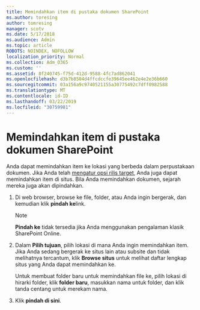 ```yaml
---
title: Memindahkan item di pustaka dokumen SharePoint
ms.author: toresing
author: tomresing
manager: scotv
ms.date: 5/17/2018
ms.audience: Admin
ms.topic: article
ROBOTS: NOINDEX, NOFOLLOW
localization_priority: Normal
ms.collection: Adm_O365
ms.custom: ''
ms.assetid: 8f240745-f75d-412d-9588-4fc7ad862041
ms.openlocfilehash: d3b7b8504d4ffcdccfe39645ee462e4e2e36b660
ms.sourcegitcommit: 03a156a9c9740521155a30775492c7dff0982588
ms.translationtype: MT
ms.contentlocale: id-ID
ms.lasthandoff: 03/22/2019
ms.locfileid: "30759981"
---
```

# <a name="move-items-in-a-sharepoint-document-library"></a>Memindahkan item di pustaka dokumen SharePoint

Anda dapat memindahkan item ke lokasi yang berbeda dalam perpustakaan dokumen. Jika Anda telah [mengatur opsi rilis target](https://go.microsoft.com/fwlink/?linkid=622980), Anda juga dapat memindahkan item di situs. Bila Anda memindahkan dokumen, sejarah mereka juga akan dipindahkan.
  
1. Di web browser, browse ke file, folder, atau Anda ingin bergerak, dan kemudian klik **pindah ke**link.
    
    > [!NOTE]
    > **Pindah ke** tidak tersedia jika Anda menggunakan pengalaman klasik SharePoint Online. 
  
2. Dalam **Pilih tujuan**, pilih lokasi di mana Anda ingin memindahkan item. Jika Anda sedang bergerak ke situs lain atau subsite dan tidak melihatnya tercantum, klik **Browse situs** untuk melihat daftar lengkap situs yang Anda dapat memindahkan ke. 
    
    Untuk membuat folder baru untuk memindahkan file ke, pilih lokasi di hirarki folder, klik **folder baru**, masukkan nama untuk folder, dan klik tanda centang untuk merekam nama.
    
3. Klik **pindah di sini**.
    

